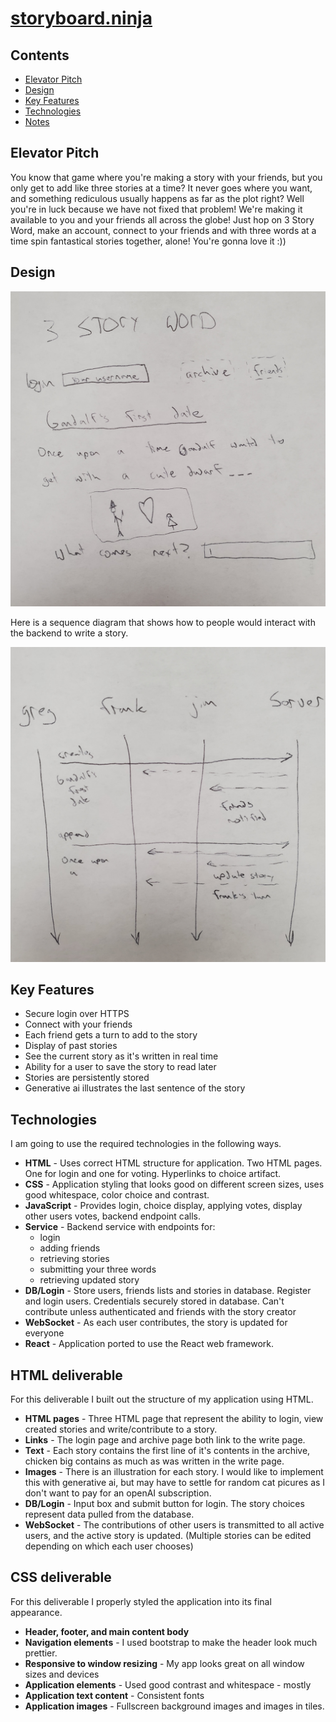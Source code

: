 # [storyboard.ninja](https://storyboard.ninja/)

## Contents
- [Elevator Pitch](#elevator-pitch)
- [Design](#design)
- [Key Features](#key-features)
- [Technologies](#technologies)
- [Notes](https://github.com/radmuffin/startup/blob/main/notes.md)

## Elevator Pitch
You know that game where you're making a story with your friends, but you only get to add like three stories at a time? It never goes where you want, and something rediculous usually happens as far as the plot right? Well you're in luck because we have not fixed that problem! We're making it available to you and your friends all across the globe! Just hop on 3 Story Word, make an account, connect to your friends and with three words at a time spin fantastical stories together, alone! You're gonna love it :)) 

## Design
![Mock](roughDesign.jpg)

Here is a sequence diagram that shows how to people would interact with the backend to write a story.

![server interaction diagram](serverInteraction.jpg)

## Key Features
- Secure login over HTTPS
- Connect with your friends
- Each friend gets a turn to add to the story
- Display of past stories
- See the current story as it's written in real time
- Ability for a user to save the story to read later
- Stories are persistently stored
- Generative ai illustrates the last sentence of the story

## Technologies
I am going to use the required technologies in the following ways.

- **HTML** - Uses correct HTML structure for application. Two HTML pages. One for login and one for voting. Hyperlinks to choice artifact.
- **CSS** - Application styling that looks good on different screen sizes, uses good whitespace, color choice and contrast.
- **JavaScript** - Provides login, choice display, applying votes, display other users votes, backend endpoint calls.
- **Service** - Backend service with endpoints for:
  - login
  - adding friends
  - retrieving stories
  - submitting your three words
  - retrieving updated story
- **DB/Login** - Store users, friends lists and stories in database. Register and login users. Credentials securely stored in database. Can't contribute unless authenticated and friends with the story creator
- **WebSocket** - As each user contributes, the story is updated for everyone
- **React** - Application ported to use the React web framework.

## HTML deliverable
For this deliverable I built out the structure of my application using HTML.

- **HTML pages** - Three HTML page that represent the ability to login, view created stories and write/contribute to a story.
- **Links** - The login page and archive page both link to the write page.
- **Text** - Each story contains the first line of it's contents in the archive, chicken big contains as much as was written in the write page.
- **Images** - There is an illustration for each story. I would like to implement this with generative ai, but may have to settle for random cat picures as I don't want to pay for an openAI subscription.
- **DB/Login** - Input box and submit button for login. The story choices represent data pulled from the database.
- **WebSocket** - The contributions of other users is transmitted to all active users, and the active story is updated. (Multiple stories can be edited depending on which each user chooses)

## CSS deliverable
For this deliverable I properly styled the application into its final appearance.

- **Header, footer, and main content body**
- **Navigation elements** - I used bootstrap to make the header look much prettier.
- **Responsive to window resizing** - My app looks great on all window sizes and devices
- **Application elements** - Used good contrast and whitespace - mostly
- **Application text content** - Consistent fonts
- **Application images** - Fullscreen background images and images in tiles.
